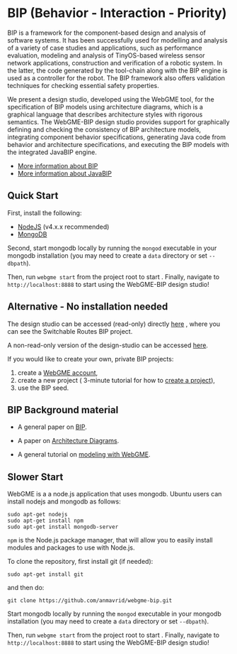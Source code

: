 # BIP (Behavior - Interaction - Priority)

BIP is a framework for the component-based design and analysis of software systems. It has been successfully used for modelling and analysis of a variety of case studies and applications, such as performance evaluation, modeling and analysis of TinyOS-based wireless sensor network applications, construction and verification of a robotic system. In the latter, the code generated by the tool-chain along with the BIP engine is used as a controller for the robot. The BIP framework also offers validation techniques for checking essential safety properties.

We present a design studio, developed using the WebGME tool, for the specification of BIP models using architecture diagrams, which is a graphical language that describes architecture styles with rigorous semantics. The WebGME-BIP design studio provides support for graphically defining and checking the consistency of BIP architecture models, integrating component behavior specifications, generating Java code from behavior and architecture specifications, and executing the BIP models with the integrated JavaBIP engine. 

* [More information about BIP](http://www-verimag.imag.fr/Rigorous-Design-of-Component-Based.html)
* [More information about JavaBIP](http://onlinelibrary.wiley.com/doi/10.1002/spe.2495/abstract)


## Quick Start
First, install the following:
- [NodeJS](https://nodejs.org/en/) (v4.x.x recommended)
- [MongoDB](https://www.mongodb.com/)

Second, start mongodb locally by running the `mongod` executable in your mongodb installation (you may need to create a `data` directory or set `--dbpath`).

Then, run `webgme start` from the project root to start . Finally, navigate to `http://localhost:8888` to start using the WebGME-BIP design studio!

## Alternative - No installation needed
The design studio can be accessed (read-only) directly [here](https://editor.webgme.org/?project=anastasia%2BBIP&node=%2Ff%2Ft)
, where you can see the Switchable Routes BIP project.

A non-read-only version of the design-studio can be accessed [here](https://editor.webgme.org/?project=demo%2BBIP_test&branch=master&node=%2Ff%2Ft&visualizer=BIPEditor&tab=0&layout=DefaultLayout).

If you would like to create your own, private BIP projects:
1. create a [WebGME account](WebGMEhttp://webgme.org/),
2. create a new project ( 3-minute tutorial for how to [create a project](http://www.youtube.com/watch?v=xR0rmcVFcgY&feature=youtu.be)),
3. use the BIP seed.

## BIP Background material
* A general paper on [BIP](https://infoscience.epfl.ch/record/170496/files/ieee-software.pdf).

* A paper on [Architecture Diagrams](https://arxiv.org/pdf/1608.03324.pdf).

* A general tutorial on [modeling with WebGME](http://www.youtube.com/watch?v=YKi_256Vy_0&list=PLhvSjgKmeyjhp4_hnf-xPdCgES56dnMJb&index=3).

## Slower Start
WebGME is a a node.js application that uses mongodb. Ubuntu users can install nodejs and mongodb as follows:

```
sudo apt-get nodejs
sudo apt-get install npm
sudo apt-get install mongodb-server
```

`npm` is the Node.js package manager, that will allow you to easily install modules and packages to use with Node.js.

To clone the repository, first install git (if needed):

```
sudo apt-get install git
```

and then do:

```
git clone https://github.com/anmavrid/webgme-bip.git
```

Start mongodb locally by running the `mongod` executable in your mongodb installation (you may need to create a `data` directory or set `--dbpath`).

Then, run `webgme start` from the project root to start . Finally, navigate to `http://localhost:8888` to start using the WebGME-BIP design studio!
